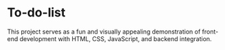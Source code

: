 # To-do-list
This project serves as a fun and visually appealing demonstration of front-end development with HTML, CSS, JavaScript, and backend integration.

